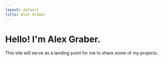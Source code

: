 ```yaml
---
layout: default
title: Alex Graber
---
```


# Hello!  I'm Alex Graber.

This site will serve as a landing point for me to share some of my projects.
